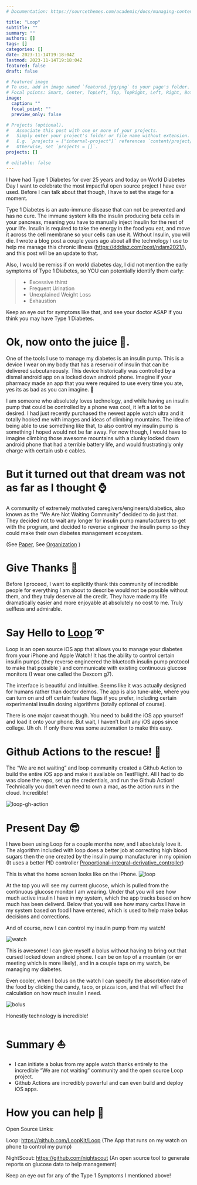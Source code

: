 ```yaml
---
# Documentation: https://sourcethemes.com/academic/docs/managing-content/

title: "Loop"
subtitle: ""
summary: ""
authors: []
tags: []
categories: []
date: 2023-11-14T19:18:04Z
lastmod: 2023-11-14T19:18:04Z
featured: false
draft: false

# Featured image
# To use, add an image named `featured.jpg/png` to your page's folder.
# Focal points: Smart, Center, TopLeft, Top, TopRight, Left, Right, BottomLeft, Bottom, BottomRight.
image:
  caption: ""
  focal_point: ""
  preview_only: false

# Projects (optional).
#   Associate this post with one or more of your projects.
#   Simply enter your project's folder or file name without extension.
#   E.g. `projects = ["internal-project"]` references `content/project/deep-learning/index.md`.
#   Otherwise, set `projects = []`.
projects: []

# editable: false
---
```


I have had Type 1 Diabetes for over 25 years and today on World Diabetes Day I want to celebrate the most impactful open source project I have ever used. Before I can talk about that though, I have to set the stage for a moment.

Type 1 Diabetes is an auto-immune disease that can not be prevented and has no cure. The immune system kills the insulin producing beta cells in your pancreas, meaning you have to manually inject Insulin for the rest of your life. Insulin is required to take the energy in the food you eat, and move it across the cell membrane so your cells can use it. Without Insulin, you will die. I wrote a blog post a couple years ago about all the technology I use to help me manage this chronic illness (https://dddiaz.com/post/ndam2021/), and this post will be an update to that.

Also, I would be remiss if on world diabetes day, I did not mention the early symptoms of Type 1 Diabetes, so YOU can potentially identify them early: 

> - Excessive thirst
> - Frequent Urination
> - Unexplained Weight Loss
> - Exhaustion

Keep an eye out for symptoms like that, and see your doctor ASAP if you think you may have Type 1 Diabetes. 

# Ok, now onto the juice 🧃.

One of the tools I use to manage my diabetes is an insulin pump. This is a device I wear on my body that has a reservoir of insulin that can be delivered subcutaneously. This device historically was controlled by a dismal android app on a locked down android phone. Imagine if your pharmacy made an app that you were required to use every time you ate, yes its as bad as you can imagine. 🤣

I am someone who absolutely loves technology, and while having an insulin pump that could be controlled by a phone was cool, it left a lot to be desired. I had just recently purchased the newest apple watch ultra and it totally hooked me with images and ideas of climbing mountains. The idea of being able to use something like that, to also control my insulin pump is something I hoped would not be far away. For now though, I would have to imagine climbing those awesome mountains with a clunky locked down android phone that had a terrible battery life, and would frustratingly only charge with certain usb c cables. 

# But it turned out that dream was not as far as I thought ⌚️

A community of extremely motivated caregivers/engineers/diabetics, also known as the “We Are Not Waiting Community” decided to do just that. They decided not to wait any longer for insulin pump manufacturers to get with the program, and decided to reverse engineer the insulin pump so they could make their own diabetes management ecosystem.

(See [Paper](https://www.ncbi.nlm.nih.gov/pmc/articles/PMC8865793/), See [Organization](http://www.nightscout.info) )

# Give Thanks 🙏

Before I proceed, I want to explicitly thank this community of incredible people for everything I am about to describe would not be possible without them, and they truly deserve all the credit. They have made my life dramatically easier and more enjoyable at absolutely no cost to me. Truly selfless and admirable. 

# Say Hello to [Loop](https://loopkit.github.io/loopdocs/#welcome-toloop) ➰

Loop is an open source iOS app that allows you to manage your diabetes from your iPhone and Apple Watch! It has the ability to control certain insulin pumps (they reverse engineered the bluetooth insulin pump protocol to make that possible ) and communicate with existing continuous glucose monitors (I wear one called the Dexcom g7).

The interface is beautiful and intuitive. Seems like it was actually designed for humans rather than doctor demos. The app is also tune-able, where you can turn on and off certain feature flags if you prefer, including certain experimental insulin dosing algorithms (totally optional of course).

There is one major caveat though. You need to build the iOS app yourself and load it onto your phone. But wait, I haven’t built any iOS apps since college. Uh oh. If only there was some automation to make this easy.

# Github Actions to the rescue! 🔐

The “We are not waiting” and loop community created a Github Action to build the entire iOS app and make it available on TestFlight. All I had to do was clone the repo, set up the credentials, and run the Github Action! Technically you don’t even need to own a mac, as the action runs in the cloud. Incredible!

![loop-gh-action](loop-gh-action.png)

# Present Day 😎

I have been using Loop for a couple months now, and I absolutely love it. The algorithm included with loop does a better job at correcting high blood sugars then the one created by the insulin pump manufacturer in my opinion (It uses a better PID controller [Proportional–integral–derivative_controller](https://en.wikipedia.org/wiki/Proportional%E2%80%93integral%E2%80%93derivative_controller)) 

This is what the home screen looks like on the iPhone.
![loop](loop.png)

At the top you will see my current glucose, which is pulled from the continuous glucose monitor I am wearing.
Under that you will see how much active insulin I have in my system, which the app tracks based on how much has been deliverd.
Below that you will see how many carbs I have in my system based on food I have entered, which is used to help make bolus decisions and corrections.

And of course, now I can control my insulin pump from my watch! 

![watch](watch.jpg)

This is awesome! I can give myself a bolus without having to bring out that cursed locked down android phone. I can be on top of a mountain (or err meeting which is more likely), and in a couple taps on my watch, be managing my diabetes. 

Even cooler, when I bolus on the watch I can specify the absorbtion rate of the food by clicking the candy, taco, or pizza icon, and that will effect the calculation on how much insulin I need.

![bolus](bolus.jpg)

Honestly technology is incredible!

# Summary ⛵️

- I can initiate a bolus from my apple watch thanks entirely to the incredible “We are not waiting” community and the open source Loop project.
- Github Actions are incredibly powerful and can even build and deploy iOS apps.

# How you can help 🥳

Open Source Links: 

Loop: https://github.com/LoopKit/Loop (The App that runs on my watch on phone to control my pump)

NightScout: https://github.com/nightscout (An open source tool to generate reports on glucose data to help management)

Keep an eye out for any of the Type 1 Symptoms I mentioned above!
